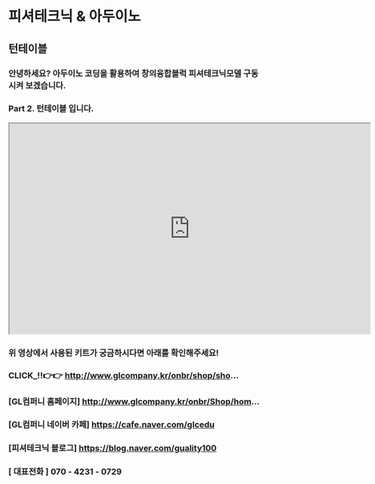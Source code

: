 # 피셔테크닉 & 아두이노
## 턴테이블
### 안녕하세요?  아두이노 코딩을 활용하여 창의융합블럭 피셔테크닉모델 구동시켜 보겠습니다.  
### Part 2. 턴테이블 입니다.


<iframe width='720px' height='420px' src='https://www.youtube.com/embed/ieNxUGgxXxM' allowfullscreen></iframe>

### 위 영상에서 사용된 키트가 궁금하시다면 아래를 확인해주세요!
### CLICK_!!👉👉 http://www.glcompany.kr/onbr/shop/sho...

### [GL컴퍼니 홈페이지] http://www.glcompany.kr/onbr/Shop/hom...  
### [GL컴퍼니 네이버 카페] https://cafe.naver.com/glcedu  
### [피셔테크닉 블로그] https://blog.naver.com/guality100 
### [ 대표전화 ]  070 - 4231 - 0729